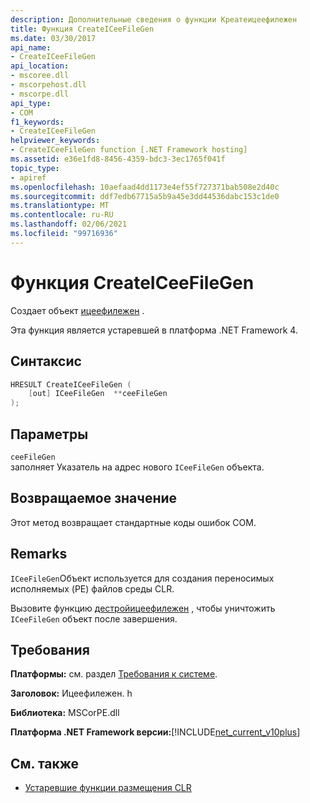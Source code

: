 ```yaml
---
description: Дополнительные сведения о функции Креатеицеефилежен
title: Функция CreateICeeFileGen
ms.date: 03/30/2017
api_name:
- CreateICeeFileGen
api_location:
- mscoree.dll
- mscorpehost.dll
- mscorpe.dll
api_type:
- COM
f1_keywords:
- CreateICeeFileGen
helpviewer_keywords:
- CreateICeeFileGen function [.NET Framework hosting]
ms.assetid: e36e1fd8-8456-4359-bdc3-3ec1765f041f
topic_type:
- apiref
ms.openlocfilehash: 10aefaad4dd1173e4ef55f727371bab508e2d40c
ms.sourcegitcommit: ddf7edb67715a5b9a45e3dd44536dabc153c1de0
ms.translationtype: MT
ms.contentlocale: ru-RU
ms.lasthandoff: 02/06/2021
ms.locfileid: "99716936"
---
```

# <a name="createiceefilegen-function"></a>Функция CreateICeeFileGen

Создает объект [ицеефилежен](iceefilegen-class.md) .  
  
 Эта функция является устаревшей в платформа .NET Framework 4.  
  
## <a name="syntax"></a>Синтаксис  
  
```cpp  
HRESULT CreateICeeFileGen (  
    [out] ICeeFileGen  **ceeFileGen  
);  
```  
  
## <a name="parameters"></a>Параметры  

 `ceeFileGen`  
 заполняет Указатель на адрес нового `ICeeFileGen` объекта.  
  
## <a name="return-value"></a>Возвращаемое значение  

 Этот метод возвращает стандартные коды ошибок COM.  
  
## <a name="remarks"></a>Remarks  

 `ICeeFileGen`Объект используется для создания переносимых исполняемых (PE) файлов среды CLR.  
  
 Вызовите функцию [дестройицеефилежен](destroyiceefilegen-function.md) , чтобы уничтожить `ICeeFileGen` объект после завершения.  
  
## <a name="requirements"></a>Требования  

 **Платформы:** см. раздел [Требования к системе](../../get-started/system-requirements.md).  
  
 **Заголовок:** Ицеефилежен. h  
  
 **Библиотека:** MSCorPE.dll  
  
 **Платформа .NET Framework версии:**[!INCLUDE[net_current_v10plus](../../../../includes/net-current-v10plus-md.md)]  
  
## <a name="see-also"></a>См. также

- [Устаревшие функции размещения CLR](deprecated-clr-hosting-functions.md)
